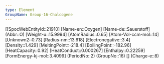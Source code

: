 ```yaml
---
type: Element
GroupName: Group-16-Chalcogene
---
```

[[SpocWebEntityId::21910]
[Name-en::Oxygen]
[Name-de::Sauerstoff]
(Abbr::O)
[Weight-u::15.9994]
[AtomRadius::0.65]
[Atom-Vol-ccm-mol::14]
[Unknown2::0.73]
[Radius-nm::13.618]
[Electronegative::3.4]
[Density::1.429]
[MeltingPoint::-218.4]
[BoilingPoint::-182.96]
[HeatCapacity::0.92]
[HeatConduct::0.000267]
[Enthalpy::0.22259]
[FormEnergy-kj-mol::3.4099]
(PeriodNo::2)
(GroupNo::16)
[]
(Charge-e::8)

